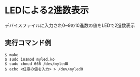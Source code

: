 # LEDによる2進数表示  
デバイスファイルに入力され0~9の10進数の値をLEDで2進数表示
## 実行コマンド例
`$ make`  
`$ sudo insmod myled.ko`    
`$ sudo chmod 666 /dev/myled0`    
`$ echo <任意の値を入力> > /dev/myled0`   
